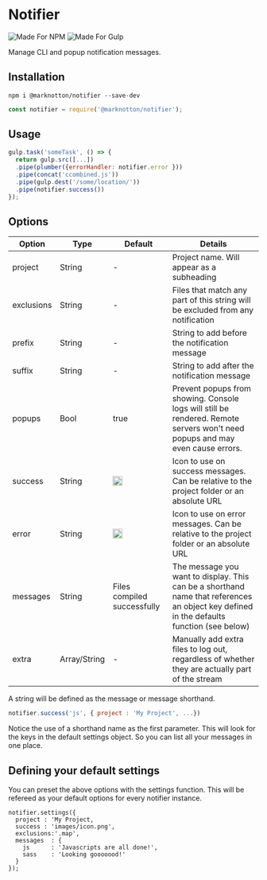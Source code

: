 # Notifier

![Made For NPM](https://img.shields.io/badge/Made%20for-NPM-orange.svg) ![Made For Gulp](https://img.shields.io/badge/Made%20for-Gulp-red.svg)

Manage CLI and popup notification messages.

## Installation
```
npm i @marknotton/notifier --save-dev
```
```js
const notifier = require('@marknotton/notifier');
```

## Usage
```js
gulp.task('someTask', () => {
  return gulp.src([...])
  .pipe(plumber({errorHandler: notifier.error }))
  .pipe(concat('ccombined.js'))
  .pipe(gulp.dest('/some/location/'))
  .pipe(notifier.success())
});
```

## Options
| Option | Type | Default | Details |
|--|--|--|--|
| project    | String | - | Project name. Will appear as a subheading |
| exclusions | String | - | Files that match any part of this string will be excluded from any notification |
| prefix     | String | - | String to add before the notification message |
| suffix     | String | - | String to add after the notification message |
| popups     | Bool   | true | Prevent popups from showing. Console logs will still be rendered. Remote servers won't need popups and may even cause errors. |
| success    | String | <img src="https://i.imgur.com/G6fTWAs.png" alt="Success" align="left" height="20" /> | Icon to use on success messages. Can be relative to the project folder or an absolute URL |
| error      | String | <img src="https://i.imgur.com/VsfiLjV.png" alt="Success" align="left" height="20" /> | Icon to use on error messages. Can be relative to the project folder or an absolute URL |
| messages   | String | Files compiled successfully | The message you want to display. This can be a shorthand name that references an object key defined in the defaults function (see below)   |
| extra      | Array/String| - | Manually add extra files to log out, regardless of whether they are  actually part of the stream |

A string will be defined as the message or message shorthand.

```js
notifier.success('js', { project : 'My Project', ...})
```
Notice the use of a shorthand name as the first parameter. This will look for the keys in the default settings object. So you can list all your messages in one place.

## Defining your default settings

You can preset the above options with the settings function. This will be refereed as your default options for every notifier instance.
```
notifier.settings({
  project : 'My Project,
  success : 'images/icon.png',
  exclusions:'.map',
  messages  : {
    js      : 'Javascripts are all done!',
    sass    : 'Looking gooooood!'
  }
});
```
